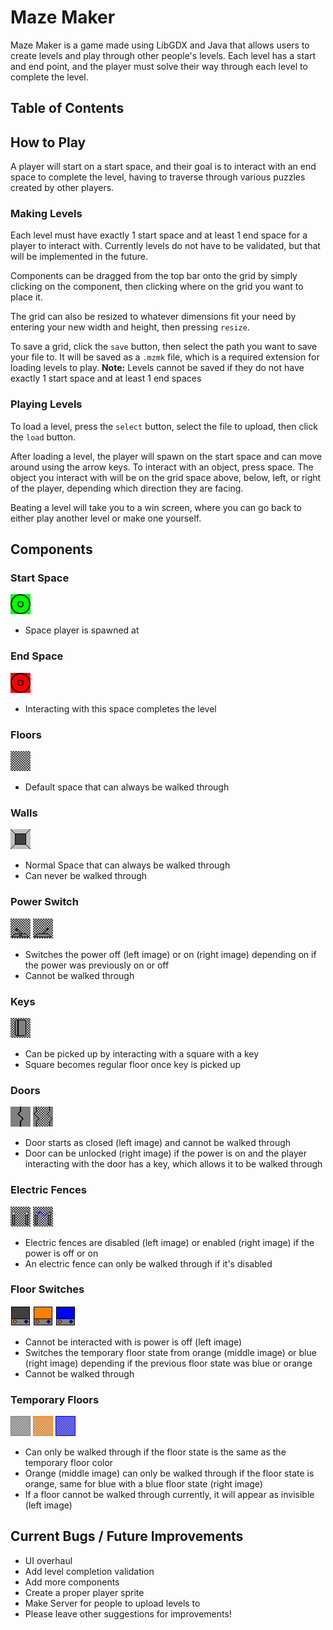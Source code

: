 # Maze Maker
Maze Maker is a game made using LibGDX and Java that allows users to create levels and play through other people's levels. Each level has a start and end point, and the player must solve their way through each level to complete the level.
## Table of Contents
## How to Play
A player will start on a start space, and their goal is to interact with an end space to complete the level, having to traverse through various puzzles created by other players.
### Making Levels
Each level must have exactly 1 start space and at least 1 end space for a player to interact with. Currently levels do not have to be validated, but that will be implemented in the future.

Components can be dragged from the top bar onto the grid by simply clicking on the component, then clicking where on the grid you want to place it.

The grid can also be resized to whatever dimensions fit your need by entering your new width and height, then pressing `resize`.

To save a grid, click the `save` button, then select the path you want to save your file to. It will be saved as a `.mzmk` file, which is a required extension for loading levels to play. **Note:** Levels cannot be saved if they do not have exactly 1 start space and at least 1 end spaces

### Playing Levels
To load a level, press the `select` button, select the file to upload, then click the `load` button.

After loading a level, the player will spawn on the start space and can move around using the arrow keys. To interact with an object, press space. The object you interact with will be on the grid space above, below, left, or right of the player, depending which direction they are facing.

Beating a level will take you to a win screen, where you can go back to either play another level or make one yourself.

## Components
### Start Space
![Start Space](/core/assets/start.png)
- Space player is spawned at
### End Space
![End Space](/core/assets/end.png)
- Interacting with this space completes the level
### Floors
![Floor](/core/assets/floor.png)
- Default space that can always be walked through
### Walls
![Wall](/core/assets/wall.png)
- Normal Space that can always be walked through
- Can never be walked through
### Power Switch
![Power Switch](/core/assets/power-off.png) ![Power Switch](/core/assets/power-on.png)
- Switches the power off (left image) or on (right image) depending on if the power was previously on or off
- Cannot be walked through
### Keys
![Key](/core/assets/key.png)
- Can be picked up by interacting with a square with a key
- Square becomes regular floor once key is picked up
### Doors
![Door](/core/assets/closed-door.png) ![Door](/core/assets/open-door.png)
- Door starts as closed (left image) and cannot be walked through
- Door can be unlocked (right image) if the power is on and the player interacting with the door has a key, which allows it to be walked through
### Electric Fences
![Electric Fence](/core/assets/electric-fence-disabled.png) ![Electric Fence](/core/assets/electric-fence-enabled.png)
- Electric fences are disabled (left image) or enabled (right image) if the power is off or on
- An electric fence can only be walked through if it's disabled
### Floor Switches
![Floor Switches](/core/assets/switch-off.png) ![Floor Switches](/core/assets/switch-orange.png) ![Floor Switches](/core/assets/switch-blue.png)
- Cannot be interacted with is power is off (left image)
- Switches the temporary floor state from orange (middle image) or blue (right image) depending if the previous floor state was blue or orange
- Cannot be walked through
### Temporary Floors
![Temporary Floor](/core/assets/invisible-floor.png) ![Temporary Floor](/core/assets/orange-floor.png) ![Temporary Floor](/core/assets/blue-floor.png)
- Can only be walked through if the floor state is the same as the temporary floor color
- Orange (middle image) can only be walked through if the floor state is orange, same for blue with a blue floor state (right image)
- If a floor cannot be walked through currently, it will appear as invisible (left image)
## Current Bugs / Future Improvements
- UI overhaul
- Add level completion validation
- Add more components
- Create a proper player sprite
- Make Server for people to upload levels to
- Please leave other suggestions for improvements!
